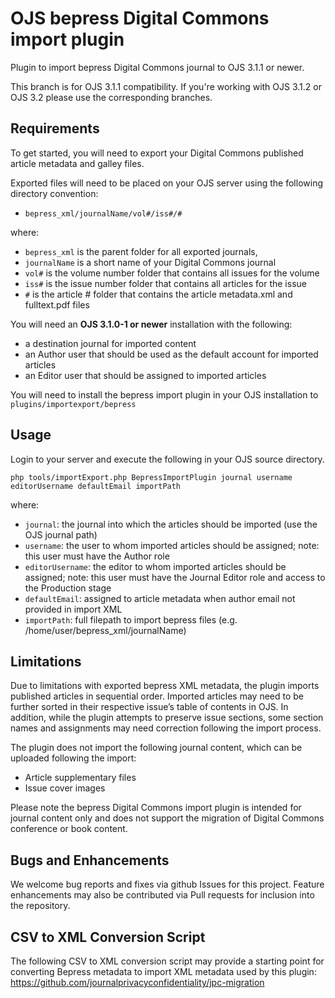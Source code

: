 # OJS bepress Digital Commons import plugin
Plugin to import bepress Digital Commons journal to OJS 3.1.1 or newer.

This branch is for OJS 3.1.1 compatibility. If you're working with OJS 3.1.2 or OJS 3.2 please use the corresponding branches.

## Requirements

To get started, you will need to export your Digital Commons published article metadata and galley files.

Exported files will need to be placed on your OJS server using the following directory convention:
- `bepress_xml/journalName/vol#/iss#/#`

where:

- `bepress_xml` is the parent folder for all exported journals,
- `journalName` is a short name of your Digital Commons journal
- `vol#` is the volume number folder that contains all issues for the volume
- `iss#` is the issue number folder that contains all articles for the issue
- `#` is the article # folder that contains the article metadata.xml and fulltext.pdf files

You will need an **OJS 3.1.0-1 or newer** installation with the following:
- a destination journal for imported content
- an Author user that should be used as the default account for imported articles
- an Editor user that should be assigned to imported articles

You will need to install the bepress import plugin in your OJS installation to `plugins/importexport/bepress`

## Usage

Login to your server and execute the following in your OJS source directory.

`php tools/importExport.php BepressImportPlugin journal username editorUsername defaultEmail importPath`

where:

- `journal`: the journal into which the articles should be imported (use the OJS journal path)
- `username`: the user to whom imported articles should be assigned; note: this user must have the Author role
- `editorUsername`: the editor to whom imported articles should be assigned; note: this user must have the Journal Editor role and access to the Production stage
- `defaultEmail`: assigned to article metadata when author email not provided in import XML
- `importPath`: full filepath to import bepress files (e.g. /home/user/bepress_xml/journalName)

## Limitations

Due to limitations with exported bepress XML metadata, the plugin imports published articles in sequential order. Imported articles may need to be further sorted in their respective issue’s table of contents in OJS. In addition, while the plugin attempts to preserve issue sections, some section names and assignments may need correction following the import process.

The plugin does not import the following journal content, which can be uploaded following the import:
- Article supplementary files
- Issue cover images

Please note the bepress Digital Commons import plugin is intended for journal content only and does not support the migration of Digital Commons conference or book content.

## Bugs and Enhancements

We welcome bug reports and fixes via github Issues for this project. Feature enhancements may also be contributed via Pull requests for inclusion into the repository.

## CSV to XML Conversion Script

The following CSV to XML conversion script may provide a starting point for converting Bepress metadata to import XML metadata used by this plugin: https://github.com/journalprivacyconfidentiality/jpc-migration
